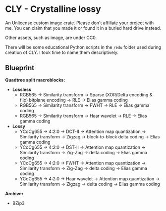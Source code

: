 # CLY - Crystalline lossy
An Unlicense custom image crate. Please don't affiliate your project with me. You can claim that you made it or found it in a buried hard drive instead.

Other assets, such as image, are under CC0.

There will be some educational Python scripts in the `/edu` folder used during creation of CLY. I took time to name them descriptively.

## Blueprint
**Quadtree split macroblocks:**
-	**Lossless**
	-	RGB565 -> Similarity transform -> Sparse (XOR/Delta encoding & flip) bitplane encoding -> RLE -> Elias gamma coding
	-	RGB565 -> Similarity transform -> FWHT -> RLE -> Elias gamma coding
	-	RGB565 -> Similarity transform -> Haar wavelet -> RLE -> Elias gamma coding
-	**Lossy**
	-	YCoCg655 -> 4:2:0 -> DCT-II -> Attention map quantization -> Similarity transform -> Zigzag -> block-to-block delta coding -> Elias gamma coding
	-	YCoCg655 -> 4:2:0 -> DST-II -> Attention map quantization -> Similarity transform -> Zig-Zag -> delta coding -> Elias gamma coding
	-	YCoCg655 -> 4:2:0 -> FWHT -> Attention map quantization -> Similarity transform -> Zig-Zag -> delta coding -> Elias gamma coding
	-	YCoCg655 -> 4:2:0 -> Haar wavelet -> Attention map quantization -> Similarity transform -> Zigzag -> delta coding -> Elias gamma coding

**Archiver**
-	BZip3
